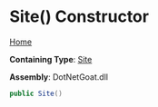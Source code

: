 # Site\(\) Constructor

[Home](../../../../../../../README.md)

**Containing Type**: [Site](../README.md)

**Assembly**: DotNetGoat\.dll

```csharp
public Site()
```

